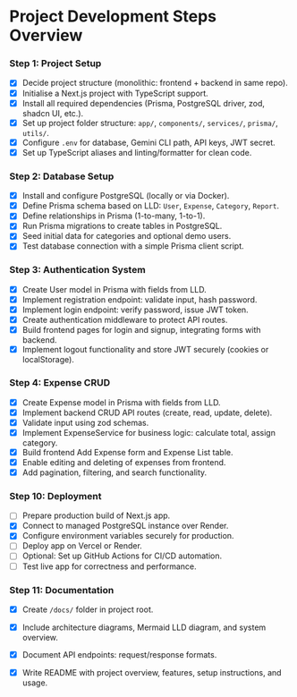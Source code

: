# Project Development Steps Overview

### **Step 1: Project Setup**
- [x] Decide project structure (monolithic: frontend + backend in same repo).
- [x] Initialise a Next.js project with TypeScript support.
- [x] Install all required dependencies (Prisma, PostgreSQL driver, zod, shadcn UI, etc.).
- [x] Set up project folder structure: `app/`, `components/`, `services/`, `prisma/`, `utils/`.
- [x] Configure `.env` for database, Gemini CLI path, API keys, JWT secret.
- [x] Set up TypeScript aliases and linting/formatter for clean code.

### **Step 2: Database Setup**
- [x] Install and configure PostgreSQL (locally or via Docker).
- [x] Define Prisma schema based on LLD: `User`, `Expense`, `Category`, `Report`.
- [x] Define relationships in Prisma (1-to-many, 1-to-1).
- [x] Run Prisma migrations to create tables in PostgreSQL.
- [x] Seed initial data for categories and optional demo users.
- [x] Test database connection with a simple Prisma client script.

### **Step 3: Authentication System**
- [x] Create User model in Prisma with fields from LLD.
- [x] Implement registration endpoint: validate input, hash password.
- [x] Implement login endpoint: verify password, issue JWT token.
- [x] Create authentication middleware to protect API routes.
- [x] Build frontend pages for login and signup, integrating forms with backend.
- [x] Implement logout functionality and store JWT securely (cookies or localStorage).

### **Step 4: Expense CRUD**
- [x] Create Expense model in Prisma with fields from LLD.
- [x] Implement backend CRUD API routes (create, read, update, delete).
- [x] Validate input using zod schemas.
- [x] Implement ExpenseService for business logic: calculate total, assign category.
- [x] Build frontend Add Expense form and Expense List table.
- [x] Enable editing and deleting of expenses from frontend.
- [x] Add pagination, filtering, and search functionality.

<!-- ### **Step 5: Category Management**
- [ ] Create Category model in Prisma and establish relation with Expense.
- [x] Seed predefined categories (Food, Travel, Rent, Utilities, Others).
- [ ] Backend: implement assignCategoryAI in ExpenseService to call AIService.
- [ ] Frontend: show dropdown with existing categories and optional AI suggestion.
- [ ] Ensure category changes are reflected in expenses and reports. -->

<!-- ### **Step 6: AI Integration**
- [ ] Create AIService wrapper to interact with Gemini CLI.
- [ ] Implement methods:
    * categorizeExpense
    * analyzeSpending
    * generateBudgetAdvice
    * detectAnomalies
    * summarizeExpenses
- [ ] Integrate AIService into ExpenseService and ReportGenerator where needed.
- [ ] Test AI prompts with sample expenses and verify outputs.
- [ ] Handle errors and fallback logic if AI service fails.

### **Step 7: Report Generation**
- [ ] Create Report model in Prisma with fields from LLD.
- [ ] Implement ReportGenerator service: generate weekly/monthly reports.
- [ ] Include AI-powered insights in reports: spending trends, anomalies, budget advice.
- [ ] Implement export functionality: CSV and PDF.
- [ ] Frontend: design dashboard page showing reports with charts and export buttons.
- [ ] Connect report generation to backend API routes.

### **Step 8: Frontend UI**
- [ ] Use Shadcn UI or Tailwind for consistent design system.
- [ ] Build pages: Login, Signup, Dashboard, Add Expense, Expense List, Reports.
- [ ] Connect frontend forms and components to backend API routes.
- [ ] Display AI-generated insights visually: pie charts, bar charts, text summaries, alerts.
- [ ] Ensure responsive design and accessibility.
- [ ] Implement state management (React Context or Zustand) for user sessions and data. -->

<!-- ### **Step 9: Testing**
- [ ] Write unit tests for services: ExpenseService, AIService, ReportGenerator.
- [ ] Write integration tests for API routes using Supertest or Axios.
- [ ] Test AI responses with mock data to ensure reliability.
- [ ] Test frontend components: forms, tables, dashboards.
- [ ] Fix bugs and verify end-to-end functionality. -->

### **Step 10: Deployment**

- [ ] Prepare production build of Next.js app.
- [x] Connect to managed PostgreSQL instance over Render.
- [x] Configure environment variables securely for production.
- [ ] Deploy app on Vercel or Render.
- [ ] Optional: Set up GitHub Actions for CI/CD automation.
- [ ] Test live app for correctness and performance.

### **Step 11: Documentation**

- [x] Create `/docs/` folder in project root.
- [x] Include architecture diagrams, Mermaid LLD diagram, and system overview.
- [x] Document API endpoints: request/response formats.
- [x] Write README with project overview, features, setup instructions, and usage.

